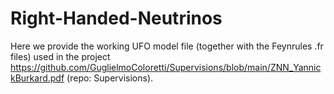 # Right-Handed-Neutrinos

Here we provide the working UFO model file (together with the Feynrules .fr files) used in the project https://github.com/GuglielmoColoretti/Supervisions/blob/main/ZNN_YannickBurkard.pdf (repo: Supervisions).
